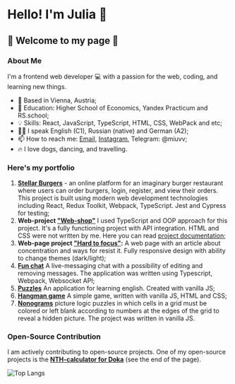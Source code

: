 # Hello! I'm Julia 👋 
## 👀 Welcome to my page 👀

### About Me

I'm a frontend web developer 💻 with a passion for the web, coding, and learning new things.

- 📍 Based in Vienna, Austria;
- 🔋 Education: Higher School of Economics, Yandex Practicum and RS.school;
- 💡 Skills: React, JavaScript, TypeScript, HTML, CSS, WebPack and etc;
- 🫶🏻 I speak English (C1), Russian (native) and German (A2);
- 📫 How to reach me: [Email](mailto:iuliia.makarova.au@gmail.com), [Instagram](https://www.instagram.com/juliasgram_/), Telegram: @miuvv;
- 🔥 I love dogs, dancing, and travelling.

### Here's my portfolio

1. **[Stellar Burgers](https://burgers-stellar.netlify.app/)** - an online platform for an imaginary burger restaurant where users can order burgers, login, register, and view their orders. This project is built using modern web development technologies including React, Redux Toolkit, Webpack, TypeScript. Jest and Cypress for testing;
2. **Web-project ["Web-shop"](https://makarovaiuliia.github.io/web-larek-frontend/)** I used TypeScript and OOP approach for this project. It's a fully functioning project with API integration. HTML and CSS were not written by me. Here you can read [project documentation](https://github.com/makarovaiuliia/web-larek-frontend);
3. **Web-page project ["Hard to focus"](https://makarovaiuliia.github.io/slozhno-sosredotochitsya/):** A web page with an article about concentration and ways for resist it. Fully responsive design with ability to change themes (dark/light);
4. **[Fun chat](https://harmonious-kheer-59a1ec.netlify.app/)** A live-messaging chat with a possibility of editing and removing messages. The application was written using Typescript, Webpack, Websocket API;
5. **[Puzzles](https://makarovaiuliia-rss-puzzle.netlify.app/)** An application for learning english. Created with vanilla JS;
6. **[Hangman game](https://makarovaiuliia.github.io/hangman/)** A simple game, written with vanilla JS, HTML and CSS;
7. **[Nonograms](https://rolling-scopes-school.github.io/makarovaiuliia-JSFE2023Q4/nonograms/)** picture logic puzzles in which cells in a grid must be colored or left blank according to numbers at the edges of the grid to reveal a hidden picture. The project was written in vanilla JS.

### Open-Source Contribution

I am actively contributing to open-source projects. One of my open-source projects is the **[NTH-calculator for Doka](https://doka.guide/css/child/)** (see the end of the page).

![Top Langs](https://github-readme-stats.vercel.app/api/top-langs/?username=makarovaiuliia&layout=compact)

